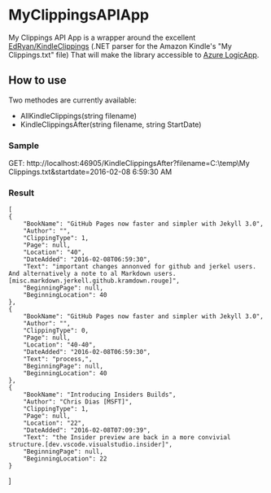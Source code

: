 # MyClippingsAPIApp

My Clippings API App is a wrapper around the excellent [EdRyan/KindleClippings](https://github.com/EdRyan/KindleClippings) (.NET parser for the Amazon Kindle's "My Clippings.txt" file)
That will make the library accessible to [Azure LogicApp](https://azure.microsoft.com/services/app-service/logic/?WT.mc_id=dotnet-0000-frbouche).

## How to use

Two methodes are currently available:
 - AllKindleClippings(string filename)
 - KindleClippingsAfter(string filename, string StartDate)

### Sample

GET:
http://localhost:46905/KindleClippingsAfter?filename=C:\\temp\\My Clippings.txt&startdate=2016-02-08 6:59:30 AM


### Result 

    [
    {
        "BookName": "﻿GitHub Pages now faster and simpler with Jekyll 3.0",
        "Author": "",
        "ClippingType": 1,
        "Page": null,
        "Location": "40",
        "DateAdded": "2016-02-08T06:59:30",
        "Text": "important changes annonved for github and jerkel users. And alternatively a note to al Markdown users.[misc.markdown.jerkell.github.kramdown.rouge]",
        "BeginningPage": null,
        "BeginningLocation": 40
    },
    {
        "BookName": "﻿GitHub Pages now faster and simpler with Jekyll 3.0",
        "Author": "",
        "ClippingType": 0,
        "Page": null,
        "Location": "40-40",
        "DateAdded": "2016-02-08T06:59:30",
        "Text": "process,",
        "BeginningPage": null,
        "BeginningLocation": 40
    },
    {
        "BookName": "﻿Introducing Insiders Builds",
        "Author": "Chris Dias [MSFT]",
        "ClippingType": 1,
        "Page": null,
        "Location": "22",
        "DateAdded": "2016-02-08T07:09:39",
        "Text": "the Insider preview are back in a more convivial structure.[dev.vscode.visualstudio.insider]",
        "BeginningPage": null,
        "BeginningLocation": 22
    }
]

